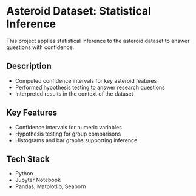 # Asteroid Dataset: Statistical Inference

This project applies statistical inference to the asteroid dataset to answer questions with confidence.

## Description
- Computed confidence intervals for key asteroid features
- Performed hypothesis testing to answer research questions
- Interpreted results in the context of the dataset

## Key Features
- Confidence intervals for numeric variables
- Hypothesis testing for group comparisons
- Histograms and bar graphs supporting inference

## Tech Stack
- Python
- Jupyter Notebook
- Pandas, Matplotlib, Seaborn
